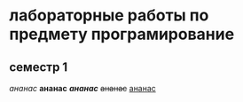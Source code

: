 # лабораторные работы по предмету програмирование
## семестр 1
*ананас*
**ананас**
***ананас***
~~ананас~~
<u>ананас</u>


